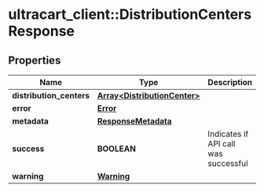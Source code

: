 # ultracart_client::DistributionCentersResponse

## Properties
Name | Type | Description | Notes
------------ | ------------- | ------------- | -------------
**distribution_centers** | [**Array&lt;DistributionCenter&gt;**](DistributionCenter.md) |  | [optional] 
**error** | [**Error**](Error.md) |  | [optional] 
**metadata** | [**ResponseMetadata**](ResponseMetadata.md) |  | [optional] 
**success** | **BOOLEAN** | Indicates if API call was successful | [optional] 
**warning** | [**Warning**](Warning.md) |  | [optional] 


